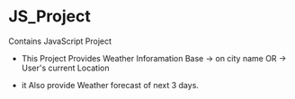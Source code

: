 # JS_Project
Contains JavaScript Project

- This Project Provides Weather Inforamation Base
    -> on city name
            OR
    -> User's current Location

-  it Also provide Weather forecast of next 3 days.
